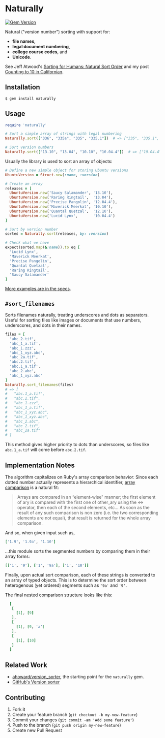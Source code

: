 # Naturally
[![Gem Version](https://badge.fury.io/rb/naturally.svg)](https://badge.fury.io/rb/naturally)

Natural ("version number") sorting with support for:

* **file names**,
* **legal document numbering**,
* **college course codes**, and
* **Unicode**.

See Jeff Atwood's [Sorting for Humans: Natural Sort Order](https://blog.codinghorror.com/sorting-for-humans-natural-sort-order/) and my post [Counting to 10 in Californian](https://blog.public.law/2012/08/07/counting-from-1-to-10-in-californian/).

## Installation

```Shell
$ gem install naturally
```

## Usage

```Ruby
require 'naturally'

# Sort a simple array of strings with legal numbering
Naturally.sort(["336", "335a", "335", "335.1"])  # => ["335", "335.1", "335a", "336"]

# Sort version numbers
Naturally.sort(["13.10", "13.04", "10.10", "10.04.4"])  # => ["10.04.4", "10.10", "13.04", "13.10"]
```

Usually the library is used to sort an array of objects:


```Ruby
# Define a new simple object for storing Ubuntu versions
UbuntuVersion = Struct.new(:name, :version)

# Create an array
releases = [
  UbuntuVersion.new('Saucy Salamander', '13.10'),
  UbuntuVersion.new('Raring Ringtail',  '13.04'),
  UbuntuVersion.new('Precise Pangolin', '12.04.4'),
  UbuntuVersion.new('Maverick Meerkat', '10.10'),
  UbuntuVersion.new('Quantal Quetzal',  '12.10'),
  UbuntuVersion.new('Lucid Lynx',       '10.04.4')
]

# Sort by version number
sorted = Naturally.sort(releases, by: :version)

# Check what we have
expect(sorted.map(&:name)).to eq [
  'Lucid Lynx',
  'Maverick Meerkat',
  'Precise Pangolin',
  'Quantal Quetzal',
  'Raring Ringtail',
  'Saucy Salamander'
]
```

[More examples are in the specs](https://github.com/public-law/naturally/blob/master/spec/naturally_spec.rb).


## `#sort_filenames`

Sorts filenames naturally, treating underscores and dots as separators. Useful for sorting files like images or documents that use numbers, underscores, and dots in their names.

```ruby
files = [
  'abc_2.tif',
  'abc_1_a.tif',
  'abc_1.zzz',
  'abc_1_xyz.abc',
  'abc_2a.tif',
  'abc.2.tif',
  'abc.1_a.tif',
  'abc_2.abc',
  'abc_1_xyz.abc'
]
Naturally.sort_filenames(files)
# => [
#   "abc.1_a.tif",
#   "abc.2.tif",
#   "abc_1.zzz",
#   "abc_1_a.tif",
#   "abc_1_xyz.abc",
#   "abc_1_xyz.abc",
#   "abc_2.abc",
#   "abc_2.tif",
#   "abc_2a.tif"
# ]
```

This method gives higher priority to dots than underscores, so files like `abc.1_a.tif` will come before `abc.2.tif`.


## Implementation Notes

The algorithm capitalizes on Ruby's array comparison behavior:
Since each dotted number actually represents a hierarchical 
identifier, [array comparison](http://ruby-doc.org/core-2.2.1/Array.html#method-i-3C-3D-3E) 
is a natural fit:

> Arrays are compared in an “element-wise” manner; the first element of ary is compared with the first one of other_ary using the <=> operator, then each of the second elements, etc… As soon as the result of any such comparison is non zero (i.e. the two corresponding elements are not equal), that result is returned for the whole array comparison.


And so, when given input such as,

```ruby
['1.9', '1.9a', '1.10']
```

...this module sorts the segmented numbers 
by comparing them in their array forms:

```ruby
[['1', '9'], ['1', '9a'], ['1', '10']]
```

Finally, upon actual sort comparison, each of these strings is 
converted to an array of typed objects. This is to determine the 
sort order between heterogenous (yet ordered) segments such as 
`'9a'` and `'9'`.

The final nested comparison structure looks like this:

```ruby
  [
   [
     [1], [9]
   ],
   [
     [1], [9, 'a']
   ],
   [
     [1], [10]
   ]
  ]
```

## Related Work

* [ahoward/version_sorter](https://github.com/ahoward/version_sorter), the starting point for the `naturally` gem.
* [GitHub's Version sorter](https://github.com/github/version_sorter)


## Contributing

1. Fork it
2. Create your feature branch (`git checkout -b my-new-feature`)
3. Commit your changes (`git commit -am 'Add some feature'`)
4. Push to the branch (`git push origin my-new-feature`)
5. Create new Pull Request

